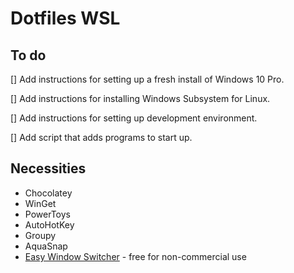 # Dotfiles WSL

## To do

[] Add instructions for setting up a fresh install of Windows 10 Pro.

[] Add instructions for installing Windows Subsystem for Linux.

[] Add instructions for setting up development environment.

[] Add script that adds programs to start up.

## Necessities

- Chocolatey
- WinGet
- PowerToys
- AutoHotKey
- Groupy
- AquaSnap
- [Easy Window Switcher](https://neosmart.net/EasySwitch/) - free for non-commercial use
